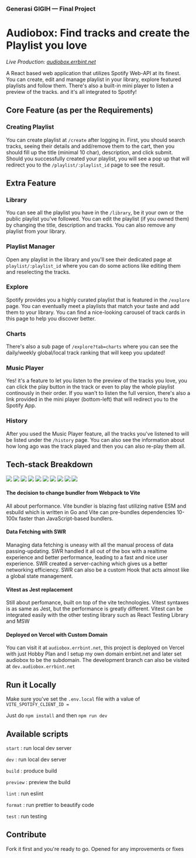 ### Generasi GIGIH — Final Project 
# Audiobox: Find tracks and create the Playlist you love

_Live Production: [audiobox.errbint.net](https://audiobox.errbint.net)_

A React based web application that utilizes Spotify Web-API at its finest. You can create, edit and manage playlist in your library, explore featured playlists and follow them. There's also a built-in mini player to listen a preview of the tracks. and it's all integrated to Spotify!

## Core Feature (as per the Requirements)

### Creating Playlist

You can create playlist at `/create` after logging in. First, you should search tracks, seeing their details and add/remove them to the cart, then you should fill up the title (minimal 10 char), description, and click submit. Should you successfully created your playlist, you will see a pop up that will redirect you to the `/playlist/:playlist_id` page to see the result.

## Extra Feature

### Library

You can see all the playlist you have in the `/library`, be it your own or the public playlist you've followed. You can edit the playlist (if you owned them) by changing the title, description and tracks. You can also remove any playlist from your library.

### Playlist Manager

Open any playlist in the library and you'll see their dedicated page at `playlist/:playlist_id` where you can do some actions like editing them and reselecting the tracks.

### Explore

Spotify provides you a highly curated playlist that is featured in the `/explore` page. You can eventually meet a playlists that match your taste and add them to your library. You can find a nice-looking carousel of track cards in this page to help you discover better.

### Charts

There's also a sub page of `/explore?tab=charts` where you can see the daily/weekly global/local track ranking that will keep you updated!

### Music Player

Yes! it's a feature to let you listen to the preview of the tracks you love, you can click the play button in the track or even to play the whole playlist continously in their order. If you wan't to listen the full version, there's also a link provided in the mini player (bottom-left) that will redirect you to the Spotify App.

### History

After you used the Music Player feature, all the tracks you've listened to will be listed under the `/history` page. You can also see the information about how long ago was the track played and then you can also re-play them all.

## Tech-stack Breakdown

[![](https://img.shields.io/badge/TYPESCRIPT%20-%233178C6.svg?&style=flat&logo=typescript&logoColor=white)](https://typescriptlang.org) 
[![](https://img.shields.io/badge/REACT%20-%2356BDDA.svg?&style=flat&logo=react&logoColor=white)](https://reactjs.org) 
[![](https://img.shields.io/badge/VITE%20-%23646CFF.svg?&style=flat&logo=vite&logoColor=white)](https://vitejs.dev) 
[![](https://img.shields.io/badge/TAILWIND%20-%2338B2AC.svg?&style=flat&logo=tailwindcss&logoColor=white)](https://tailwindcss.com)
[![](https://img.shields.io/badge/REDUX%20-%23764ABC.svg?&style=flat&logo=redux&logoColor=white)](https://redux.js.org)
[![](https://img.shields.io/badge/SWR%20-%23000000.svg?&style=flat&logo=vercel&logoColor=white)](https://swr.vercel.app)
[![](https://img.shields.io/badge/VITEST%20-%23dbab1f.svg?&style=flat&logo=vite&logoColor=white)](https://vitest.dev) 
[![](https://img.shields.io/badge/TESTING%20LIBRARY%20-%23E33332.svg?&style=flat&logo=testing-library&logoColor=white)](https://testing-library.com)
[![](https://img.shields.io/badge/MSW%20-%23ff6933.svg?&style=flat&logo=dynatrace&logoColor=white)](https://mswjs.io)
[![](https://img.shields.io/badge/VERCEL%20-%23000000.svg?&style=flat&logo=vercel&logoColor=white)](https://vercel.com)

#### The decision to change bundler from Webpack to Vite

All about performance. Vite bundler is blazing fast utilizing native ESM and esbuild which is written in Go and Vite can pre-bundles dependencies 10-100x faster than JavaScript-based bundlers.

#### Data Fetching with SWR

Managing data fetching is uneasy with all the manual process of data passing-updating. SWR handled it all out of the box with a realtime experience and better performance, leading to a fast and nice user experience. SWR created a server-caching which gives us a better networking efficiency. SWR can also be a custom Hook that acts almost like a global state management.

#### Vitest as Jest replacement

Still about perfomance, built on top of the vite technologies. Vitest syntaxes is as same as Jest, but the performance is greatly different. Vitest can be integrated easily with the other testing library such as React Testing Library and MSW

#### Deployed on Vercel with Custom Domain

You can visit it at `audiobox.errbint.net`, this project is deployed on Vercel with just Hobby Plan and I setup my own domain errbint.net and later set audiobox to be the subdomain. The development branch can also be visited at `dev.audiobox.errbint.net`

## Run it Locally

Make sure you've set the `.env.local` file with a value of
`VITE_SPOTIFY_CLIENT_ID = `

Just do
`npm install`
and then
`npm run dev`

## Available scripts
`start` : run local dev server

`dev` : run local dev server

`build` : produce build

`preview` : preview the build

`lint` : run eslint

`format` : run prettier to beautify code

`test` : run testing

## Contribute

Fork it first and you're ready to go.
Opened for any improvements or fixes
